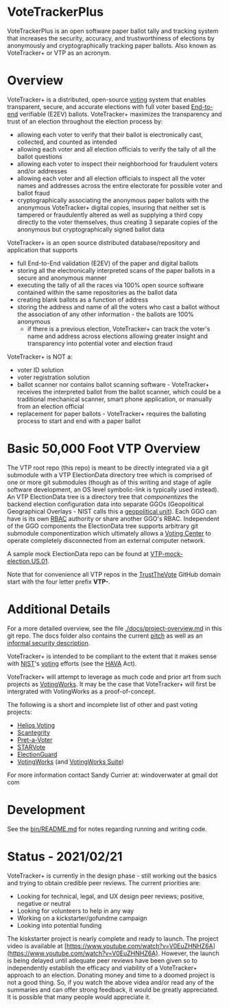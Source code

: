# VoteTrackerPlus

VoteTrackerPlus is an open software paper ballot tally and tracking system that increases the security, accuracy, and trustworthiness of elections by anonymously and cryptographically tracking paper ballots.  Also known as VoteTracker+ or VTP as an acronym.

# Overview

VoteTracker+ is a distributed, open-source [voting](https://en.wikipedia.org/wiki/Voting) system that enables transparent, secure, and accurate elections with full voter based [End-to-end](https://en.wikipedia.org/wiki/End-to-end_auditable_voting_systems) verifiable (E2EV) ballots.  VoteTracker+ maximizes the transparency and trust of an election throughout the election process by:

* allowing each voter to verify that their ballot is electronically cast, collected, and counted as intended
* allowing each voter and all election officials to verify the tally of all the ballot questions
* allowing each voter to inspect their neighborhood for fraudulent voters and/or addresses
* allowing each voter and all election officials to inspect all the voter names and addresses across the entire electorate for possible voter and ballot fraud
* cryptographically associating the anonymous paper ballots with the anonymous VoteTracker+ digital copies, insuring that neither set is tampered or fraudulently altered as well as supplying a third copy directly to the voter themselves, thus creating 3 separate copies of the anonymous but cryptographically signed ballot data

VoteTracker+ is an open source distributed database/repository and application that supports

* full End-to-End validation (E2EV) of the paper and digital ballots
* storing all the electronically interpreted scans of the paper ballots in a secure and anonymous manner
* executing the tally of all the races via 100% open source software contained within the same repositories as the ballot data
* creating blank ballots as a function of address
* storing the address and name of all the voters who cast a ballot without the association of any other information - the ballots are 100% anonymous
    * if there is a previous election, VoteTracker+ can track the voter's name and address across elections allowing greater insight and transparency into potential voter and election fraud


VoteTracker+ is NOT a:

* voter ID solution
* voter registration solution
* ballot scanner nor contains ballot scanning software - VoteTracker+ receives the interpreted ballot from the ballot scanner, which could be a traditional mechanical scanner, smart phone application, or manually from an election official
* replacement for paper ballots - VoteTracker+ requires the balloting process to start and end with a paper ballot

# Basic 50,000 Foot VTP Overview

The VTP root repo (this repo) is meant to be directly integrated via a git submodule with a VTP ElectionData directory tree which is comprised of one or more git submodules (though as of this writing and stage of agile software development, an OS level symbolic-link is typically used instead).  An VTP ElectionData tree is a directory tree that _componentizes_ the backend election configuration data into separate GGOs (Geopolitical Geographical Overlays - NIST calls this a [geopolitical unit](https://pages.nist.gov/ElectionGlossary/#geopolitical-unit)).  Each GGO can have is its own [RBAC](https://en.wikipedia.org/wiki/Role-based_access_control) authority or share another GGO's RBAC.  Independent of the GGO components the ElectionData tree supports arbitrary git submodule componentization which ultimately allows a [Voting Center](https://pages.nist.gov/ElectionGlossary/#vote-center) to operate completely disconnected from an external computer network.

A sample mock ElectionData repo can be found at [VTP-mock-election.US.01](https://github.com/TrustTheVote-Project/VTP-mock-election.US.01).

Note that for convenience all VTP repos in the [TrustTheVote](https://github.com/TrustTheVote-Project) GitHub domain start with the four letter prefix __VTP-__.

# Additional Details

For a more detailed overview, see the file [./docs/project-overview.md](./docs/project-overview.md) in this git repo.  The docs folder also contains the current [pitch](./docs/pitch.md) as well as an [informal security description](./docs/informal-security-description.md).

VoteTracker+ is intended to be compliant to the extent that it makes sense with [NIST](https://en.wikipedia.org/wiki/National_Institute_of_Standards_and_Technology)'s [voting](https://www.nist.gov/itl/voting) efforts (see the [HAVA](https://en.wikipedia.org/wiki/Help_America_Vote_Act) Act).

VoteTracker+ will attempt to leverage as much code and prior art from such projects as [VotingWorks](https://voting.works/).  It may be the case that VoteTracker+ will first be intergrated with VotingWorks as a proof-of-concept.

The following is a short and incomplete list of other and past voting projects:
* [Helios Voting](https://heliosvoting.org/) 
* [Scantegrity](https://en.wikipedia.org/wiki/Scantegrity) 
* [Pret-a-Voter](https://en.wikipedia.org/wiki/Pr%C3%AAt_%C3%A0_Voter) 
* [STARVote](https://www.usenix.org/conference/evtwote13/workshop-program/presentation/bell) 
* [ElectionGuard](https://freeandfair.us/electionguard/) 
* [VotingWorks](https://www.voting.works/) (and [VotingWorks Suite](https://docs.voting.works/vxsuite/))

For more information contact Sandy Currier at:  windoverwater at gmail dot com

# Development

See the [bin/README.md](bin/README.md) for notes regarding running and writing code.

# Status - 2021/02/21

VoteTracker+ is currently in the design phase - still working out the basics and trying to obtain credible peer reviews.  The current priorities are:
* Looking for technical, legal, and UX design peer reviews; positive, negative or neutral
* Looking for volunteers to help in any way
* Working on a kickstarter/gofundme campaign
* Looking into potential funding

The kiskstarter project is nearly complete and ready to launch.  The project video is available at [https://www.youtube.com/watch?v=V0EuZHNHZ6A](https://www.youtube.com/watch?v=V0EuZHNHZ6A).  However, the launch is being delayed until adequate peer reviews have been given so to independently establish the efficacy and viability of a VoteTracker+ approach to an election.  Donating money and time to a doomed project is not a good thing.  So, if you watch the above videa and/or read any of the summaries and can offer strong feedback, it would be greatly appreciated.  It is possible that many people would appreciate it.

